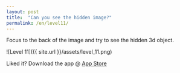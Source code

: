 ```yaml
---
layout: post
title:  "Can you see the hidden image?"
permalink: /en/level11/
---
```

Focus to the back of the image and try to see the hidden 3d object.

![Level 11]({{ site.url }}/assets/level_11.png)

Liked it? Download the app @ [App Store][app_store] 

[app_store]: http://appstore.com